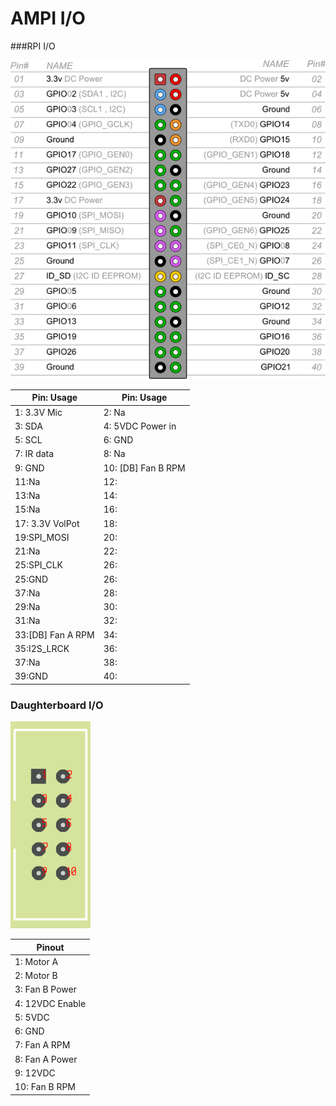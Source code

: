 # AMPI I/O
###RPI I/O

![Daughterboard I/O](https://github.com/Stefanlarsson95/AMPI/blob/master/hardware/RasPiB-GPIO.png)

Pin:  Usage | Pin:  Usage
------------- | ------------- 
1: 3.3V Mic|2: Na|
3: SDA|4: 5VDC Power in|
5: SCL|6: GND|
7: IR data|8: Na|
9: GND|10: [DB] Fan B RPM |
11:Na |12:|
13:Na|14:|
15:Na|16:|
17: 3.3V VolPot|18:|
19:SPI_MOSI|20:|
21:Na|22:|
25:SPI_CLK|26:|
25:GND|26:|
37:Na|28:|
29:Na|30:|
31:Na|32:|
33:[DB] Fan A RPM|34:|
35:I2S_LRCK|36:|
37:Na|38:|
39:GND|40:|

### Daughterboard I/O

![Daughterboard I/O](https://github.com/Stefanlarsson95/AMPI/blob/master/hardware/IDC_HEADER_10-1.png)

Pinout  | 
------------- | 
1: Motor A |
2: Motor B | 
3: Fan B Power |
4: 12VDC Enable |
5: 5VDC |
6: GND |
7: Fan A RPM  | 
8: Fan A Power |
9: 12VDC |
10: Fan B RPM |